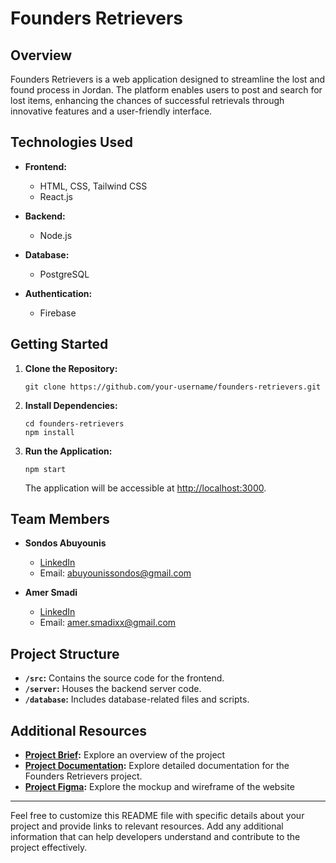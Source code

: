 # Founders Retrievers

## Overview

Founders Retrievers is a web application designed to streamline the lost and found process in Jordan. The platform enables users to post and search for lost items, enhancing the chances of successful retrievals through innovative features and a user-friendly interface.

## Technologies Used

- **Frontend:**
  - HTML, CSS, Tailwind CSS
  - React.js

- **Backend:**
  - Node.js

- **Database:**
  - PostgreSQL

- **Authentication:**
  - Firebase

## Getting Started

1. **Clone the Repository:**
   ```
   git clone https://github.com/your-username/founders-retrievers.git
   ```

2. **Install Dependencies:**
   ```
   cd founders-retrievers
   npm install
   ```

3. **Run the Application:**
   ```
   npm start
   ```

   The application will be accessible at [http://localhost:3000](http://localhost:3000).

## Team Members

- **Sondos Abuyounis**
  - [LinkedIn](http://linkedin.com/in/sundosabuyounes)
  - Email: [abuyounissondos@gmail.com](mailto:sondos@foundersretrievers.com)

- **Amer Smadi**
  - [LinkedIn](https://www.linkedin.com/in/amer-smadi/)
  - Email: [amer.smadixx@gmail.com](mailto:amer@foundersretrievers.com)

## Project Structure

- **`/src`:** Contains the source code for the frontend.
- **`/server`:** Houses the backend server code.
- **`/database`:** Includes database-related files and scripts.

## Additional Resources

- **[Project Brief](https://docs.google.com/document/d/1t24om4bHZDi1XQWPe0UmDAZqClagMfYwTcAaNRYW3Lw/edit):** Explore an overview of the project
- **[Project Documentation](https://docs.google.com/document/d/1I99wycKGacMofl1z2NxPQ1Zp2kvQOg3E_s_TDO-Gfno/edit#heading=h.enjvcofoqo5k):** Explore detailed documentation for the Founders Retrievers project.
- **[Project Figma](https://www.figma.com/file/dmEdccUWNsdUszUY0XAdZd/Lost-and-Found?type=design&node-id=0-1&mode=design&t=xN1S5J80Iv3R9Fbo-0):** Explore the mockup and wireframe of the website


---

Feel free to customize this README file with specific details about your project and provide links to relevant resources. Add any additional information that can help developers understand and contribute to the project effectively.